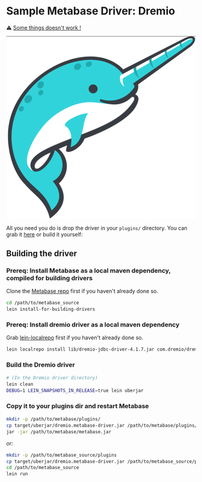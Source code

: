 # Sample Metabase Driver: Dremio

:warning: [Some things doesn't work !](TODO.md)

![screenshot](screenshots/dremio-driver.png)

All you need you do is drop the driver in your `plugins/` directory. You can grab it [here](https://github.com/metabase/dremio-driver/releases/download/1.0.0/dremio.metabase-driver.jar) or build it yourself:

## Building the driver 

### Prereq: Install Metabase as a local maven dependency, compiled for building drivers

Clone the [Metabase repo](https://github.com/metabase/metabase) first if you haven't already done so.

```bash
cd /path/to/metabase_source
lein install-for-building-drivers
```

### Prereq: Install dremio driver as a local maven dependency

Grab [lein-localrepo](https://github.com/kumarshantanu/lein-localrepo) first if you haven't already done so.

```bash
lein localrepo install lib/dremio-jdbc-driver-4.1.7.jar com.dremio/dremio 4.1.7
```

### Build the Dremio driver

```bash
# (In the Dremio driver directory)
lein clean
DEBUG=1 LEIN_SNAPSHOTS_IN_RELEASE=true lein uberjar
```

### Copy it to your plugins dir and restart Metabase
```bash
mkdir -p /path/to/metabase/plugins/
cp target/uberjar/dremio.metabase-driver.jar /path/to/metabase/plugins/
jar -jar /path/to/metabase/metabase.jar
```

*or:*

```bash
mkdir -p /path/to/metabase_source/plugins
cp target/uberjar/dremio.metabase-driver.jar /path/to/metabase_source/plugins/
cd /path/to/metabase_source
lein run
```
